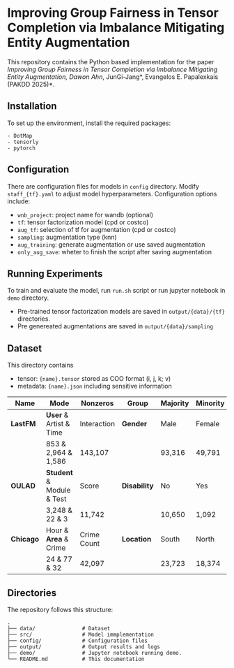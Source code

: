 # Improving Group Fairness in Tensor Completion via Imbalance Mitigating Entity Augmentation

This repository contains the Python based implementation for the paper *Improving Group Fairness in Tensor Completion via Imbalance Mitigating Entity Augmentation, Dawon Ahn*, JunGi-Jang*, Evangelos E. Papalexkais (PAKDD 2025)*.

## Installation
To set up the environment, install the required packages:
```
- DotMap
- tensorly
- pytorch
```

## Configuration
There are configuration files for models in `config` directory. 
Modify `staff_{tf}.yaml` to adjust model hyperparameters. Configuration options include:
* `wnb_project`: project name for wandb (optional)
* `tf`: tensor factorization model (cpd or costco)
* `aug_tf`: selection of tf for augmentation (cpd or costco)
* `sampling`: augmentation type (knn)
* `aug_training`: generate augmentation or use saved augmentation
* `only_aug_save`: wheter to finish the script after saving augmentation

## Running Experiments
To train and evaluate the model, run `run.sh` script or run jupyter notebook in `demo` directory.
* Pre-trained tensor factorization models are saved in `output/{data}/{tf}` directories.
* Pre genereated augmentations are saved in `output/{data}/sampling`

## Dataset
This directory contains 
- tensor: `{name}.tensor` stored as COO format (i, j, k; v) 
- metadata: `{name}.json` including sensitive information

| **Name**      | **Mode**                       | **Nonzeros** | **Group** | **Majority** | **Minority** |
|------------------|--------------------------------|--------------|-----------|--------------|--------------|
|     **LastFM**   | **User** & Artist & Time | Interaction |**Gender** | Male         | Female             |
|                  | 853 & 2,964 & 1,586 | 143,107 |                            |93,316 | 49,791 
| **OULAD**        | **Student** & Module & Test | Score |   **Disability** | No           | Yes            |
|                  | 3,248 & 22 & 3 | 11,742       |              |           10,650       | 1,092        |
| **Chicago**      | Hour & **Area** & Crime | Crime Count | **Location** | South        | North            |
|                  | 24 & 77 & 32 | 42,097         |              |           23,723       | 18,374         |

## Directories
The repository follows this structure:
```
.
├── data/               # Dataset
├── src/                # Model immplementation
├── config/             # Configuration files
├── output/             # Output results and logs
├── demo/               # Jupyter notebook running demo.
└── README.md           # This documentation
```
